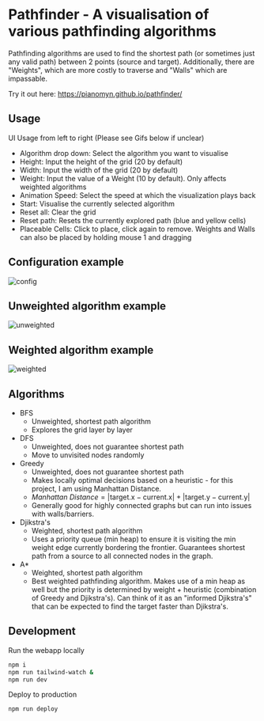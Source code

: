 # Pathfinder - A visualisation of various pathfinding algorithms

Pathfinding algorithms are used to find the shortest path (or sometimes just any valid path) between 2 points (source and target).
Additionally, there are "Weights", which are more costly to traverse and "Walls" which are impassable.

Try it out here: https://pianomyn.github.io/pathfinder/

## Usage
UI Usage from left to right (Please see Gifs below if unclear)
- Algorithm drop down: Select the algorithm you want to visualise
- Height: Input the height of the grid (20 by default)
- Width: Input the width of the grid (20 by default)
- Weight: Input the value of a Weight (10 by default). Only affects weighted algorithms
- Animation Speed: Select the speed at which the visualization plays back
- Start: Visualise the currently selected algorithm
- Reset all: Clear the grid
- Reset path: Resets the currently explored path (blue and yellow cells)
- Placeable Cells: Click to place, click again to remove. Weights and Walls can also be placed by holding mouse 1 and dragging

## Configuration example
![config](https://github.com/Pianomyn/pathfinder/assets/61450295/fe4a43e2-a1b7-4e7f-b175-963048e2a7f1)

## Unweighted algorithm example
![unweighted](https://github.com/Pianomyn/pathfinder/assets/61450295/b5cdf9b6-267d-48a6-a858-8ed9fa60f1df)

## Weighted algorithm example
![weighted](https://github.com/Pianomyn/pathfinder/assets/61450295/2c76ae98-d0dc-4747-8fc6-87233f0636a8)

## Algorithms

- BFS
  - Unweighted, shortest path algorithm
  - Explores the grid layer by layer
- DFS
  - Unweighted, does not guarantee shortest path
  - Move to unvisited nodes randomly
- Greedy
  - Unweighted, does not guarantee shortest path
  - Makes locally optimal decisions based on a heuristic - for this project, I am using Manhattan Distance.
  - $Manhattan\ Distance=| \text{target.x} - \text{current.x} | + | \text{target.y} - \text{current.y} |$
  - Generally good for highly connected graphs but can run into issues with walls/barriers.
- Djikstra's
  - Weighted, shortest path algorithm
  - Uses a priority queue (min heap) to ensure it is visiting the min weight edge currently bordering the frontier. Guarantees shortest path from a source to all connected nodes in the graph.
- A\*
  - Weighted, shortest path algorithm
  - Best weighted pathfinding algorithm. Makes use of a min heap as well but the priority is determined by weight + heuristic (combination of Greedy and Djikstra's). Can think of it as an "informed Djikstra's" that can be expected to find the target faster than Djikstra's.

## Development

Run the webapp locally

```bash
npm i
npm run tailwind-watch &
npm run dev
```

Deploy to production

```bash
npm run deploy
```
